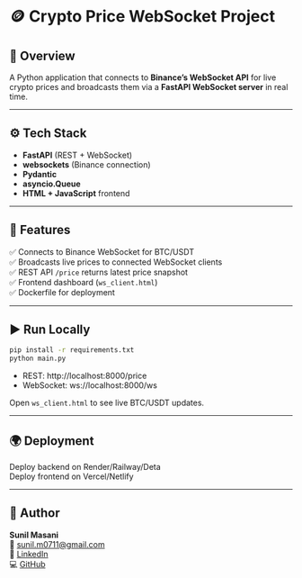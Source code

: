 # 🪙 Crypto Price WebSocket Project

## 📌 Overview
A Python application that connects to **Binance’s WebSocket API** for live crypto prices and broadcasts them via a **FastAPI WebSocket server** in real time.

---

## ⚙️ Tech Stack
- **FastAPI** (REST + WebSocket)
- **websockets** (Binance connection)
- **Pydantic**
- **asyncio.Queue**
- **HTML + JavaScript** frontend

---

## 🚀 Features
✅ Connects to Binance WebSocket for BTC/USDT  
✅ Broadcasts live prices to connected WebSocket clients  
✅ REST API `/price` returns latest price snapshot  
✅ Frontend dashboard (`ws_client.html`)  
✅ Dockerfile for deployment  

---

## ▶️ Run Locally
```bash
pip install -r requirements.txt
python main.py
```

- REST: http://localhost:8000/price  
- WebSocket: ws://localhost:8000/ws

Open `ws_client.html` to see live BTC/USDT updates.

---

## 🌍 Deployment
Deploy backend on Render/Railway/Deta  
Deploy frontend on Vercel/Netlify

---

## 👤 Author
**Sunil Masani**  
📧 sunil.m0711@gmail.com  
💼 [LinkedIn](https://linkedin.com/in/sunil-shetty)  
💻 [GitHub](https://github.com/sunilvshetty)
